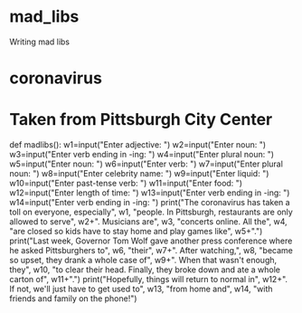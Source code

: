 # mad_libs
Writing mad libs
# coronavirus
# Taken from Pittsburgh City Center
def madlibs():
	w1=input("Enter adjective: ")
	w2=input("Enter noun: ")
	w3=input("Enter verb ending in -ing: ")
	w4=input("Enter plural noun: ")
	w5=input("Enter noun: ")
	w6=input("Enter verb: ")
	w7=input("Enter plural noun: ")
	w8=input("Enter celebrity name: ")
	w9=input("Enter liquid: ")
	w10=input("Enter past-tense verb: ")
	w11=input("Enter food: ")
	w12=input("Enter length of time: ")
	w13=input("Enter verb ending in -ing: ")
	w14=input("Enter verb ending in -ing: ")
	print("The coronavirus has taken a toll on everyone, especially", w1, "people.  In Pittsburgh, restaurants are only allowed to serve", w2+".  Musicians are", w3, "concerts online.  All the", w4, "are closed so kids have to stay home and play games like", w5+".")
	print("Last week, Governor Tom Wolf gave another press conference where he asked Pittsburghers to", w6, "their", w7+".  After watching,", w8, "became so upset, they drank a whole case of", w9+".  When that wasn't enough, they", w10, "to clear their head.  Finally, they broke down and ate a whole carton of", w11+".")
	print("Hopefully, things will return to normal in", w12+".  If not, we'll just have to get used to", w13, "from home and", w14, "with friends and family on the phone!")
  
  
